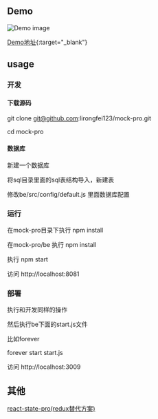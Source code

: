 ## Demo
![Demo image](https://raw.githubusercontent.com/lirongfei123/mock-pro/master/example.jpg)

[Demo地址](https://mock.mlife.top){:target="_blank"}

## usage
### 开发
#### 下载源码
git clone git@github.com:lirongfei123/mock-pro.git

cd mock-pro
#### 数据库
新建一个数据库

将sql目录里面的sql表结构导入，新建表

修改be/src/config/default.js 里面数据库配置

### 运行

在mock-pro目录下执行 npm install

在mock-pro/be 执行 npm install

执行 npm start

访问 http://localhost:8081

### 部署
执行和开发同样的操作

然后执行be下面的start.js文件

比如forever

forever start start.js

访问 http://localhost:3009

## 其他
[react-state-pro(redux替代方案)](https://github.com/lirongfei123/react-state-pro)
